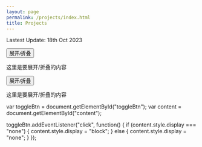 ```yaml
---
layout: page
permalink: /projects/index.html
title: Projects
---
```


Lastest Update: 18th Oct 2023

<button id="toggleBtn">展开/折叠</button>
<div id="content">这里是要展开/折叠的内容</div>

<button id="toggleBtn">展开/折叠</button>
<div id="content">这里是要展开/折叠的内容</div>

var toggleBtn = document.getElementById("toggleBtn");
var content = document.getElementById("content");

toggleBtn.addEventListener("click", function() {
  if (content.style.display === "none") {
    content.style.display = "block";
  } else {
    content.style.display = "none";
  }
});
